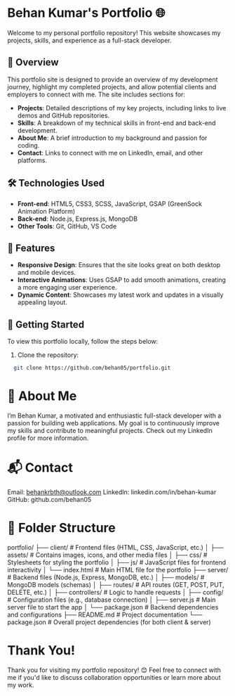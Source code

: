 # Behan Kumar's Portfolio 🌐

Welcome to my personal portfolio repository! This website showcases my projects, skills, and experience as a full-stack developer.

## 📜 Overview

This portfolio site is designed to provide an overview of my development journey, highlight my completed projects, and allow potential clients and employers to connect with me. The site includes sections for:

- **Projects**: Detailed descriptions of my key projects, including links to live demos and GitHub repositories.
- **Skills**: A breakdown of my technical skills in front-end and back-end development.
- **About Me**: A brief introduction to my background and passion for coding.
- **Contact**: Links to connect with me on LinkedIn, email, and other platforms.

## 🛠️ Technologies Used

- **Front-end**: HTML5, CSS3, SCSS, JavaScript, GSAP (GreenSock Animation Platform)
- **Back-end**: Node.js, Express.js, MongoDB
- **Other Tools**: Git, GitHub, VS Code

## 🌟 Features

- **Responsive Design**: Ensures that the site looks great on both desktop and mobile devices.
- **Interactive Animations**: Uses GSAP to add smooth animations, creating a more engaging user experience.
- **Dynamic Content**: Showcases my latest work and updates in a visually appealing layout.

## 🚀 Getting Started

To view this portfolio locally, follow the steps below:

1. Clone the repository:

 ```bash
   git clone https://github.com/behan05/portfolio.git
```

# 👤 About Me
I’m Behan Kumar, a motivated and enthusiastic full-stack developer with a passion for building web applications. My goal is to continuously improve my skills and contribute to meaningful projects. Check out my LinkedIn profile for more information.

# 📬 Contact
Email: behankrbth@outlook.com
LinkedIn: linkedin.com/in/behan-kumar
GitHub: github.com/behan05

# 📂 Folder Structure
portfolio/
├── client/              # Frontend files (HTML, CSS, JavaScript, etc.)
│   ├── assets/          # Contains images, icons, and other media files
│   ├── css/             # Stylesheets for styling the portfolio
│   ├── js/              # JavaScript files for frontend interactivity
│   └── index.html       # Main HTML file for the portfolio
├── server/              # Backend files (Node.js, Express, MongoDB, etc.)
│   ├── models/          # MongoDB models (schemas)
│   ├── routes/          # API routes (GET, POST, PUT, DELETE, etc.)
│   ├── controllers/     # Logic to handle requests
│   ├── config/          # Configuration files (e.g., database connection)
│   ├── server.js        # Main server file to start the app
│   └── package.json     # Backend dependencies and configurations
├── README.md            # Project documentation
└── package.json         # Overall project dependencies (for both client & server)

# Thank You!
Thank you for visiting my portfolio repository! 😊 Feel free to connect with me if you'd like to discuss collaboration opportunities or learn more about my work.
